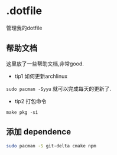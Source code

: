 # .dotfile

管理我的dotfile

## 帮助文档

这里放了一些帮助文档,非常good.

- tip1 如何更新archlinux

`sudo pacman -Syyu` 就可以完成每天的更新了.

- tip2 打包命令

`make pkg -si`

## 添加 dependence

```sh
sudo pacman -S git-delta cmake npm
```
